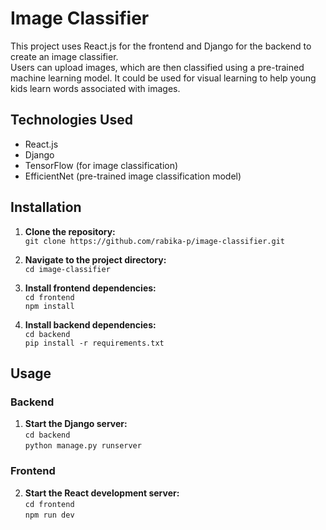 # Image Classifier

This project uses React.js for the frontend and Django for the backend to create an image classifier.   
Users can upload images, which are then classified using a pre-trained machine learning model.
It could be used for visual learning to help young kids learn words associated with images.

## Technologies Used

- React.js
- Django
- TensorFlow (for image classification)
- EfficientNet (pre-trained image classification model)

## Installation

1. **Clone the repository:**  
    `git clone https://github.com/rabika-p/image-classifier.git`

2. **Navigate to the project directory:**  
    `cd image-classifier`

3. **Install frontend dependencies:**  
    `cd frontend`  
    `npm install`

4. **Install backend dependencies:**  
    `cd backend`  
    `pip install -r requirements.txt`

## Usage

### Backend

1. **Start the Django server:**  
    `cd backend`  
    `python manage.py runserver`

### Frontend

2. **Start the React development server:**  
    `cd frontend`  
    `npm run dev`
